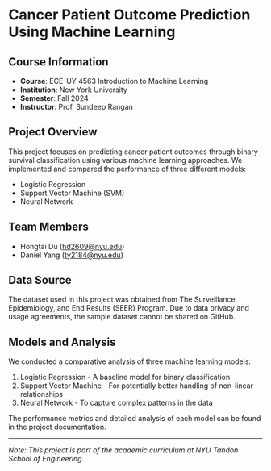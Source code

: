 # Cancer Patient Outcome Prediction Using Machine Learning

## Course Information
- **Course**: ECE-UY 4563 Introduction to Machine Learning
- **Institution**: New York University
- **Semester**: Fall 2024
- **Instructor**: Prof. Sundeep Rangan

## Project Overview
This project focuses on predicting cancer patient outcomes through binary survival classification using various machine learning approaches. We implemented and compared the performance of three different models:
- Logistic Regression
- Support Vector Machine (SVM)
- Neural Network

## Team Members
- Hongtai Du (hd2609@nyu.edu)
- Daniel Yang (ty2184@nyu.edu)

## Data Source
The dataset used in this project was obtained from The Surveillance, Epidemiology, and End Results (SEER) Program. Due to data privacy and usage agreements, the sample dataset cannot be shared on GitHub.

## Models and Analysis
We conducted a comparative analysis of three machine learning models:
1. Logistic Regression - A baseline model for binary classification
2. Support Vector Machine - For potentially better handling of non-linear relationships
3. Neural Network - To capture complex patterns in the data

The performance metrics and detailed analysis of each model can be found in the project documentation.

---
*Note: This project is part of the academic curriculum at NYU Tandon School of Engineering.*
